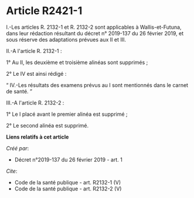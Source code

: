 # Article R2421-1

I.-Les articles R. 2132-1 et R. 2132-2 sont applicables à Wallis-et-Futuna, dans leur rédaction résultant du décret n°
2019-137 du 26 février 2019, et sous réserve des adaptations prévues aux II et III.

II.-A l'article R. 2132-1 :

1° Au II, les deuxième et troisième alinéas sont supprimés ;

2° Le IV est ainsi rédigé :

“ IV.-Les résultats des examens prévus au I sont mentionnés dans le carnet de santé. ”

III.-A l'article R. 2132-2 :

1° Le I placé avant le premier alinéa est supprimé ;

2° Le second alinéa est supprimé.

**Liens relatifs à cet article**

_Créé par_:

  - Décret n°2019-137 du 26 février 2019 - art. 1

_Cite_:

  - Code de la santé publique - art. R2132-1 (V)
  - Code de la santé publique - art. R2132-2 (V)
